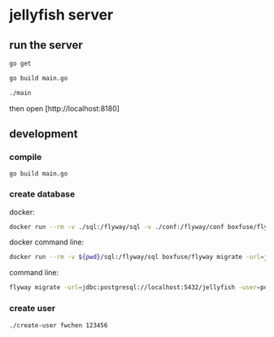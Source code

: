 # jellyfish server

## run the server

``` bash
go get

go build main.go

./main 
```

then open [http://localhost:8180]

## development
### compile 
`go build main.go`

### create database
docker:
``` bash
docker run --rm -v ./sql:/flyway/sql -v ./conf:/flyway/conf boxfuse/flyway migrate 
```


docker command line:
``` bash
docker run --rm -v ${pwd}/sql:/flyway/sql boxfuse/flyway migrate -url=jdbc:postgresql://172.17.0.1:5432/jellyfish -user=postgres -password=mysecretpassword
```

command line:
``` bash
flyway migrate -url=jdbc:postgresql://localhost:5432/jellyfish -user=postgres -password=mysecretpassword -locations="./sql"
```

### create user
`./create-user fwchen 123456`

